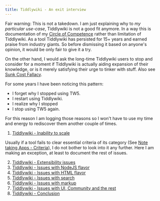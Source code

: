 ```yaml
---
title: Tiddlywiki - An exit interview
---
```




Fair warning: This is not a takedown. I am just explaining why to _my particular use-case_, Tiddlywiki is not a good fit anymore. In a way this is documentation of my [Circle of Competence](/posts/circle_of_competence) rather than limitation of Tiddlywiki. As a tool Tiddlywiki has persisted for 15+ years and earned praise from industry giants. So before dismissing it based on anyone's opinion, it would be only fair to give it a try.

On the other hand, I would ask the long-time Tiddlywiki users to stop and consider for a moment if Tiddlywiki is actually aiding expansion of their knowledge, or is it merely satisfying their urge to tinker with stuff. Also see [Sunk Cost Fallacy](/posts/sunk_cost_fallacy).

For some years I have been noticing this pattern:

- I forget why I stopped using TW5.
- I restart using Tiddlywiki.
- I realize why I stopped
- I stop using TW5 again.

For this reason I am logging those reasons so I won't have to use my time and energy to rediscover them another couple of times.

1. [Tiddlywiki - Inability to scale](/posts/tiddlywiki_-_inability_to_scale)

Usually if a tool fails to clear essential criteria of its category (See [Note taking Apps - Criteria](/posts/note_taking_apps_-_criteria)), I do not bother to look into it any further. Here I am making an exception, at least to document the rest of issues.

2. [Tiddlywiki - Extensibility issues](/posts/tiddlywiki_-_extensibility_issues)
3. [Tiddlywiki - Issues with NodeJS flavor](/posts/tiddlywiki_-_issues_with_nodejs_flavor)
4. [Tiddlywiki - Issues with HTML flavor](/posts/tiddlywiki_-_issues_with_html_flavor)
5. [Tiddlywiki - Issues with search](/posts/tiddlywiki_-_issues_with_search)
6. [Tiddlywiki - Issues with markup](/posts/tiddlywiki_-_issues_with_markup)
7. [Tiddlywiki - Issues with UI, Community and the rest](/posts/tiddlywiki_-_issues_with_ui_community_and_the_rest)
8. [Tiddlywiki - Conclusion](/posts/tiddlywiki_-_conclusion)
